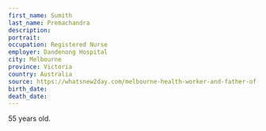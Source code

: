 ```yaml
---
first_name: Sumith
last_name: Premachandra
description: 
portrait: 
occupation: Registered Nurse
employer: Dandenong Hospital
city: Melbourne
province: Victoria
country: Australia
source: https://whatsnew2day.com/melbourne-health-worker-and-father-of-two-becomes-the-youngest-victim-of-the-corona-virus/?fbclid=IwAR2IkuCJDOCiaCMjzZOOPQwYwKChNndFktuTg4WsK0NspLXpNpS5-7akiYo
birth_date: 
death_date: 
---
```


55 years old.